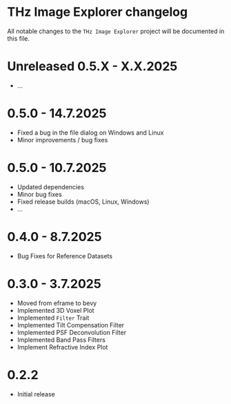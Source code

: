 # THz Image Explorer changelog

All notable changes to the `THz Image Explorer` project will be documented in this file.

# Unreleased 0.5.X - X.X.2025

* ...

# 0.5.0 - 14.7.2025
* Fixed a bug in the file dialog on Windows and Linux
* Minor improvements / bug fixes

# 0.5.0 - 10.7.2025

* Updated dependencies
* Minor bug fixes
* Fixed release builds (macOS, Linux, Windows)
* ...

# 0.4.0 - 8.7.2025

* Bug Fixes for Reference Datasets

# 0.3.0 - 3.7.2025

* Moved from eframe to bevy
* Implemented 3D Voxel Plot
* Implemented `Filter` Trait
* Implemented Tilt Compensation Filter
* Implemented PSF Deconvolution Filter
* Implemented Band Pass Filters
* Implement Refractive Index Plot

# 0.2.2

* Initial release
